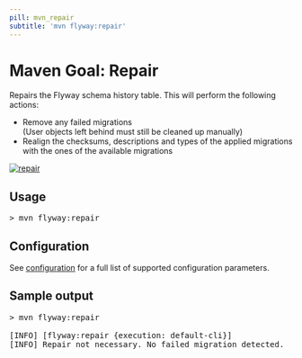 ```yaml
---
pill: mvn_repair
subtitle: 'mvn flyway:repair'
---
```

# Maven Goal: Repair

Repairs the Flyway schema history table. This will perform the following actions:
- Remove any failed migrations<br/>
  (User objects left behind must still be cleaned up manually)
- Realign the checksums, descriptions and types of the applied migrations with the ones of the available migrations

<a href="Commands/repair"><img src="assets/command-repair.png" alt="repair"></a>

## Usage

<pre class="console"><span>&gt;</span> mvn flyway:repair</pre>

## Configuration

See [configuration](Configuration/parameters) for a full list of supported configuration parameters.

## Sample output

<pre class="console">&gt; mvn flyway:repair

[INFO] [flyway:repair {execution: default-cli}]
[INFO] Repair not necessary. No failed migration detected.</pre>
